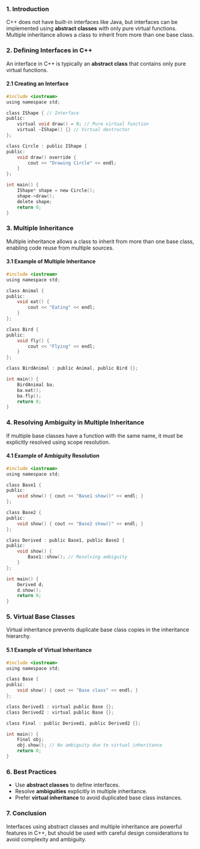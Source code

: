 ### 1. Introduction
C++ does not have built-in interfaces like Java, but interfaces can be implemented using **abstract classes** with only pure virtual functions. Multiple inheritance allows a class to inherit from more than one base class.

### 2. Defining Interfaces in C++
An interface in C++ is typically an **abstract class** that contains only pure virtual functions.

#### **2.1 Creating an Interface**
```c
#include <iostream>
using namespace std;

class IShape { // Interface
public:
    virtual void draw() = 0; // Pure virtual function
    virtual ~IShape() {} // Virtual destructor
};

class Circle : public IShape {
public:
    void draw() override {
        cout << "Drawing Circle" << endl;
    }
};

int main() {
    IShape* shape = new Circle();
    shape->draw();
    delete shape;
    return 0;
}
```

### 3. Multiple Inheritance
Multiple inheritance allows a class to inherit from more than one base class, enabling code reuse from multiple sources.

#### **3.1 Example of Multiple Inheritance**
```c
#include <iostream>
using namespace std;

class Animal {
public:
    void eat() {
        cout << "Eating" << endl;
    }
};

class Bird {
public:
    void fly() {
        cout << "Flying" << endl;
    }
};

class BirdAnimal : public Animal, public Bird {};

int main() {
    BirdAnimal ba;
    ba.eat();
    ba.fly();
    return 0;
}
```

### 4. Resolving Ambiguity in Multiple Inheritance
If multiple base classes have a function with the same name, it must be explicitly resolved using scope resolution.

#### **4.1 Example of Ambiguity Resolution**
```c
#include <iostream>
using namespace std;

class Base1 {
public:
    void show() { cout << "Base1 show()" << endl; }
};

class Base2 {
public:
    void show() { cout << "Base2 show()" << endl; }
};

class Derived : public Base1, public Base2 {
public:
    void show() {
        Base1::show(); // Resolving ambiguity
    }
};

int main() {
    Derived d;
    d.show();
    return 0;
}
```

### 5. Virtual Base Classes
Virtual inheritance prevents duplicate base class copies in the inheritance hierarchy.

#### **5.1 Example of Virtual Inheritance**
```c
#include <iostream>
using namespace std;

class Base {
public:
    void show() { cout << "Base class" << endl; }
};

class Derived1 : virtual public Base {};
class Derived2 : virtual public Base {};

class Final : public Derived1, public Derived2 {};

int main() {
    Final obj;
    obj.show(); // No ambiguity due to virtual inheritance
    return 0;
}
```

### 6. Best Practices
- Use **abstract classes** to define interfaces.
- Resolve **ambiguities** explicitly in multiple inheritance.
- Prefer **virtual inheritance** to avoid duplicated base class instances.

### 7. Conclusion
Interfaces using abstract classes and multiple inheritance are powerful features in C++, but should be used with careful design considerations to avoid complexity and ambiguity.

